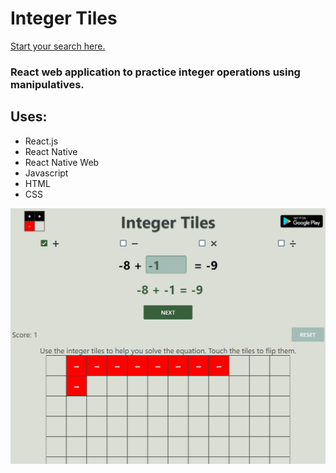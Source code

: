 # Integer Tiles

[Start your search here.](https://www.integertiles.com/)

### React web application to practice integer operations using manipulatives.

## Uses: 

 * React.js
 * React Native
 * React Native Web
 * Javascript
 * HTML
 * CSS

 ![frontpage image](/public/tiles.PNG)
